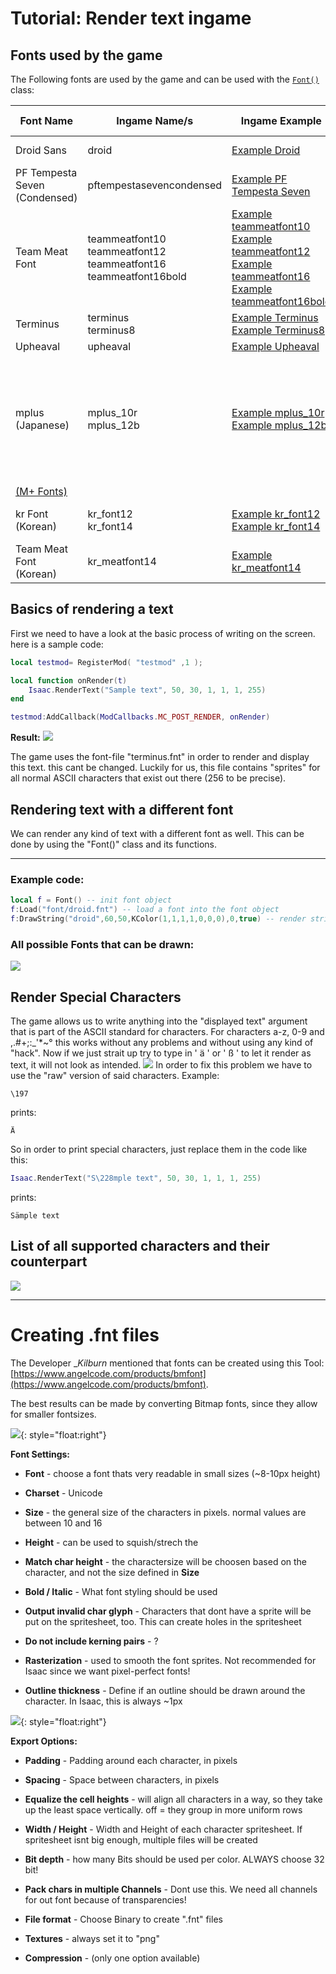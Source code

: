 # Tutorial: Render text ingame

## Fonts used by the game

The Following fonts are used by the game and can be used with the [`Font()`](../Font.md) class:

|**Font Name**|**Ingame Name/s**|**Ingame Example**|**Ingame Usage**|**Link to font**|
|--- |--- |--- |--- |--- |
|Droid Sans|droid|[Example Droid](../images/tutorial_special_chars/example_droid.png)|(Not used ingame)|[Droid Sans](../customData/droid-sans.zip)|
|PF Tempesta Seven (Condensed)|pftempestasevencondensed|[Example PF Tempesta Seven](../images/tutorial_special_chars/example_pftempestasevencondensed.png)|HUD Elements like coin/key counters|[PF Tempesta Seven](https://www.dafont.com/pf-tempesta-seven.font)|
|Team Meat Font|teammeatfont10<br/>teammeatfont12<br/>teammeatfont16<br/>teammeatfont16bold|[Example teammeatfont10](../images/tutorial_special_chars/example_teammeat10.png)<br/>[Example teammeatfont12](../images/tutorial_special_chars/example_teammeat12.png)<br/>[Example teammeatfont16](../images/tutorial_special_chars/example_teammeat16.png)<br/>[Example teammeatfont16bold](../images/tutorial_special_chars/example_teammeat16bold.png)|Main Menu Elements<br/>Pop-Ups<br/>Timer / Score Elements|[Team Meat Font without Bold](../customData/team-meat-font_1.2.zip)|
|Terminus|terminus<br/>terminus8|[Example Terminus](../images/tutorial_special_chars/example_terminus.png)<br/>[Example Terminus8](../images/tutorial_special_chars/example_terminus8.png)|Debug Console / Isaac.RenderText()|[Terminus](http://terminus-font.sourceforge.net/)|
|Upheaval|upheaval|[Example Upheaval](../images/tutorial_special_chars/example_upheaval.png)|Streak text|[Upheaval](https://www.dafont.com/upheaval.font)|
|mplus (Japanese)|mplus_10r<br/>mplus_12b|[Example mplus_10r](../images/tutorial_special_chars/example_mplus10r.png)<br/>[Example mplus_12b](../images/tutorial_special_chars/example_mplus12b.png)|Replacement for all fonts aboth for Japanese translation.<br/>10r is pf "Tempesta seven" / "Team Meat" replacement<br/>12b is "Upheaval" replacement|[PixelMplus](http://itouhiro.hatenablog.com/entry/20130602/font)
[(M+ Fonts)](https://mplus-fonts.osdn.jp/)|
|kr Font (Korean)|kr_font12<br/>kr_font14|[Example kr_font12](../images/tutorial_special_chars/example_krfont12.png)<br/>[Example kr_font14](../images/tutorial_special_chars/example_krfont14.png)|TBD|No source found right now|
|Team Meat Font (Korean)|kr_meatfont14|[Example kr_meatfont14](../images/tutorial_special_chars/example_krmeatfont14.png)|TBD|- Not available -|


## Basics of rendering a text

First we need to have a look at the basic process of writing on the screen. here is a sample code:

```lua
local testmod= RegisterMod( "testmod" ,1 );

local function onRender(t)
    Isaac.RenderText("Sample text", 50, 30, 1, 1, 1, 255)
end

testmod:AddCallback(ModCallbacks.MC_POST_RENDER, onRender)
```

**Result:**
![](../images/tutorial_special_chars/b1.png)

The game uses the font-file "terminus.fnt" in order to render and display this text. this cant be changed. Luckily for us, this file contains "sprites" for all normal ASCII characters that exist out there (256 to be precise).

## Rendering text with a different font

We can render any kind of text with a different font as well. This can be done by using the "Font()" class and its functions.

* * *

### Example code:

```lua
local f = Font() -- init font object
f:Load("font/droid.fnt") -- load a font into the font object
f:DrawString("droid",60,50,KColor(1,1,1,1,0,0,0),0,true) -- render string with loaded font on position 60x50y
```

### All possible Fonts that can be drawn:

![](../images/font-types.png)

## Render Special Characters

The game allows us to write anything into the "displayed text" argument that is part of the ASCII standard for characters. For characters a-z, 0-9 and ,.#+;:_'*~° this works without any problems and without using any kind of "hack". Now if we just strait up try to type in ' ä ' or ' ß ' to let it render as text, it will not look as intended.
![](../images/tutorial_special_chars/b2.png)
In order to fix this problem we have to use the "raw" version of said characters.
Example:

`\197`

prints:

`Ä`

So in order to print special characters, just replace them in the code like this:

```lua
Isaac.RenderText("S\228mple text", 50, 30, 1, 1, 1, 255)
```

prints:

`Sämple text`

## List of all supported characters and their counterpart

![](../images/tutorial_special_chars/b3.png)

* * *

# Creating .fnt files

The Developer __Kilburn_ mentioned that fonts can be created using this Tool: [https://www.angelcode.com/products/bmfont](https://www.angelcode.com/products/bmfont).

The best results can be made by converting Bitmap fonts, since they allow for smaller fontsizes.

![](../images/BM_font-settings.png){: style="float:right"}

**Font Settings:**

*   **Font** - choose a font thats very readable in small sizes (~8-10px height)
*   **Charset** - Unicode
*   **Size** - the general size of the characters in pixels. normal values are between 10 and 16
*   **Height** - can be used to squish/strech the
*   **Match char height** - the charactersize will be choosen based on the character, and not the size defined in **Size**
*   **Bold / Italic** - What font styling should be used
*   **Output invalid char glyph** - Characters that dont have a sprite will be put on the spritesheet, too. This can create holes in the spritesheet
*   **Do not include kerning pairs** - ?

*   **Rasterization** - used to smooth the font sprites. Not recommended for Isaac since we want pixel-perfect fonts!

*   **Outline thickness** - Define if an outline should be drawn around the character. In Isaac, this is always ~1px

![](../images/BM_export-settings.png){: style="float:right"}

**Export Options:**

*   **Padding** - Padding around each character, in pixels
*   **Spacing** - Space between characters, in pixels
*   **Equalize the cell heights** - will align all characters in a way, so they take up the least space vertically. off = they group in more uniform rows

*   **Width / Height** - Width and Height of each character spritesheet. If spritesheet isnt big enough, multiple files will be created
*   **Bit depth** - how many Bits should be used per color. ALWAYS choose 32 bit!
*   **Pack chars in multiple Channels** - Dont use this. We need all channels for out font because of transparencies!

*   **File format** - Choose Binary to create ".fnt" files
*   **Textures** - always set it to "png"
*   **Compression** - (only one option available)